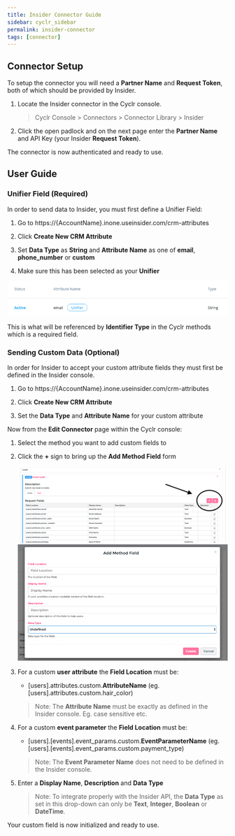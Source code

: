 ```yaml
---
title: Insider Connector Guide
sidebar: cyclr_sidebar
permalink: insider-connector
tags: [connector]
---
```


## Connector Setup

To setup the connector you will need a **Partner Name** and **Request Token**, both of which should be provided by Insider.

1. Locate the Insider connector in the Cyclr console.

   > Cyclr Console > Connectors > Connector Library > Insider

2. Click the open padlock and on the next page enter the **Partner Name** and API Key (your Insider **Request Token**).

The connector is now authenticated and ready to use.

## User Guide

### Unifier Field (Required)

In order to send data to Insider, you must first define a Unifier Field:

1. Go to https://{AccountName}.inone.useinsider.com/crm-attributes

2. Click **Create New CRM Attribute**

3. Set **Data Type** as **String** and **Attribute Name** as one of **email**, **phone_number** or **custom**

4. Make sure this has been selected as your **Unifier**

![unifier field](./images/insider_unifier.png)

This is what will be referenced by **Identifier Type** in the Cyclr methods which is a required field.

### Sending Custom Data (Optional)

In order for Insider to accept your custom attribute fields they must first be defined in the Insider console.

1. Go to https://{AccountName}.inone.useinsider.com/crm-attributes

2. Click **Create New CRM Attribute**

3. Set the **Data Type** and **Attribute Name** for your custom attribute

Now from the **Edit Connector** page within the Cyclr console:

1. Select the method you want to add custom fields to

2. Click the **+** sign to bring up the **Add Method Field** form

   ![add custom field](./images/insider_add_cf.png)
   ![add custom field](./images/insider_cf_form.png)

3. For a custom **user attribute** the **Field Location** must be:

   - [users].attributes.custom.**AttributeName** (eg. [users].attributes.custom.hair_color)

   > Note: The **Attribute Name** must be exactly as defined in the Insider console. Eg. case sensitive etc.

4. For a custom **event parameter** the **Field Location** must be:

   - [users].[events].event_params.custom.**EventParameterName** (eg. [users].[events].event_params.custom.payment_type)

   > Note: The **Event Parameter Name** does not need to be defined in the Insider console.

5. Enter a **Display Name**, **Description** and **Data Type**

   > Note: To integrate properly with the Insider API, the **Data Type** as set in this drop-down can only be **Text**, **Integer**, **Boolean** or **DateTime**.

Your custom field is now initialized and ready to use.

